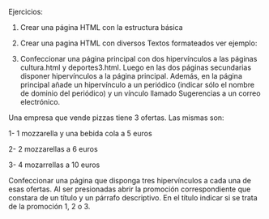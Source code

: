 Ejercicios:

1. Crear una página HTML con la estructura básica


2. Crear una pagina HTML con diversos Textos formateados ver ejemplo:

3. Confeccionar una página principal con dos hipervínculos a las páginas cultura.html y deportes3.html. Luego en las dos páginas secundarias disponer hipervínculos a la página principal. Además, en la página principal añade un hipervínculo a un periódico (indicar sólo el nombre de dominio del periódico) y un vínculo llamado Sugerencias a un correo electrónico.


Una empresa que vende pizzas tiene 3 ofertas. Las mismas son:

1-      1 mozzarella y una bebida cola a 5 euros

2-      2 mozzarellas a 6 euros

3-      4 mozarrellas a 10 euros

 

Confeccionar una página que disponga tres hipervínculos a cada una de esas ofertas. Al ser presionadas abrir la promoción correspondiente que constara de un título y un párrafo descriptivo. En el título indicar si se trata de la promoción 1, 2 o 3.
